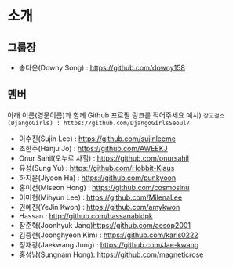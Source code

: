 # 소개

## 그룹장
* 송다운(Downy Song) : https://github.com/downy158

## 멤버
아래 이름(영문이름)과 함께 Github 프로필 링크를 적어주세요
예시) `장고걸스(DjangoGirls) : https://github.com/DjangoGirlsSeoul/`

* 이수진(Sujin Lee) : https://github.com/sujinleeme
* 조한주(Hanju Jo) : https://github.com/AWEEKJ
* Onur Sahil(오누르 사힐) : https://github.com/onursahil
* 유성(Sung Yu) : https://github.com/Hobbit-Klaus
* 하지윤(Jiyoon Ha) : https://github.com/punkyoon
* 홍미선(Miseon Hong) : https://github.com/cosmosinu
* 이미현(Mihyun Lee) : https://github.com/MilenaLee
* 권예진(YeJin Kwon) : https://github.com/amykwon
* Hassan : http://github.com/hassanabidpk
* 장준혁(Joonhyuk Jang)https://github.com/aesop2001
* 김중현(Joonghyeon Kim) : https://github.com/karis0222
* 정재광(Jaekwang Jung) : https://github.com/Jae-kwang
* 홍성남(Sungnam Hong): https://github.com/magneticrose
